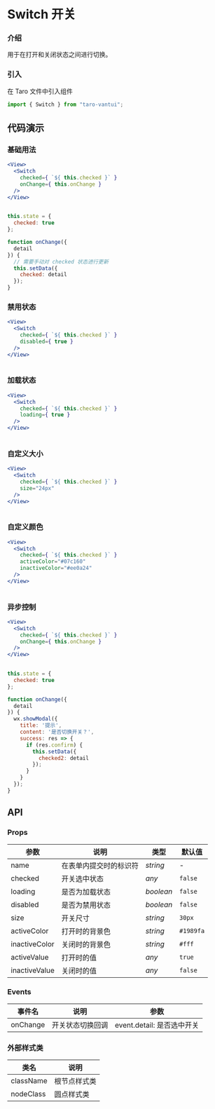 # Switch 开关

### 介绍

用于在打开和关闭状态之间进行切换。

### 引入

在 Taro 文件中引入组件

```js
import { Switch } from "taro-vantui"; 
```

## 代码演示

### 基础用法

```jsx
<View>
  <Switch
    checked={ `${ this.checked }` }
    onChange={ this.onChange }
  />
</View>
 
```

```js
this.state = {
  checked: true
};

function onChange({
  detail
}) {
  // 需要手动对 checked 状态进行更新
  this.setData({
    checked: detail
  });
} 
```

### 禁用状态

```jsx
<View>
  <Switch
    checked={ `${ this.checked }` }
    disabled={ true }
  />
</View>
 
```

### 加载状态

```jsx
<View>
  <Switch
    checked={ `${ this.checked }` }
    loading={ true }
  />
</View>
 
```

### 自定义大小

```jsx
<View>
  <Switch
    checked={ `${ this.checked }` }
    size="24px"
  />
</View>
 
```

### 自定义颜色

```jsx
<View>
  <Switch
    checked={ `${ this.checked }` }
    activeColor="#07c160"
    inactiveColor="#ee0a24"
  />
</View>
 
```

### 异步控制

```jsx
<View>
  <Switch
    checked={ `${ this.checked }` }
    onChange={ this.onChange }
  />
</View>
 
```

```js
this.state = {
  checked: true
};

function onChange({
  detail
}) {
  wx.showModal({
    title: '提示',
    content: '是否切换开关？',
    success: res => {
      if (res.confirm) {
        this.setData({
          checked2: detail
        });
      }
    }
  });
} 
```

## API

### Props

| 参数           | 说明                   | 类型      | 默认值    |
| -------------- | ---------------------- | --------- | --------- |
| name           | 在表单内提交时的标识符 | _string_  | -         |
| checked        | 开关选中状态           | _any_     | `false`   |
| loading        | 是否为加载状态         | _boolean_ | `false`   |
| disabled       | 是否为禁用状态         | _boolean_ | `false`   |
| size           | 开关尺寸               | _string_  | `30px`    |
| activeColor   | 打开时的背景色         | _string_  | `#1989fa` |
| inactiveColor | 关闭时的背景色         | _string_  | `#fff`    |
| activeValue   | 打开时的值             | _any_     | `true`    |
| inactiveValue | 关闭时的值             | _any_     | `false`   |

### Events

| 事件名      | 说明             | 参数                       |
| ----------- | ---------------- | -------------------------- |
| onChange | 开关状态切换回调 | event.detail: 是否选中开关 |

### 外部样式类

| 类名         | 说明         |
| ------------ | ------------ |
| className | 根节点样式类 |
| nodeClass   | 圆点样式类   |
